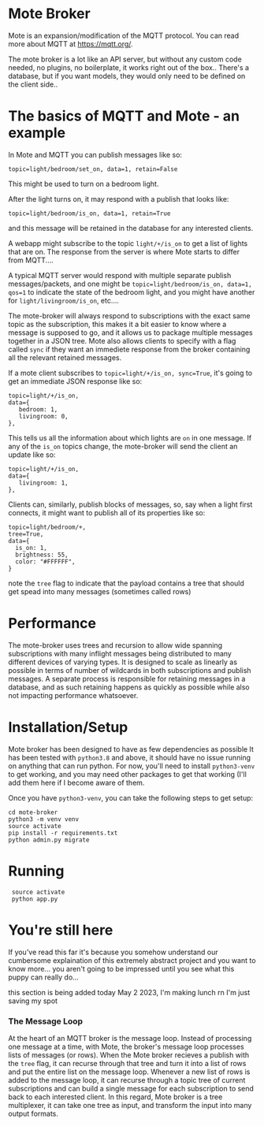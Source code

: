 # Mote Broker

Mote is an expansion/modification of the MQTT protocol.  You can read more about MQTT at https://mqtt.org/.

The mote broker is a lot like an API server, but without any custom code needed, no plugins, no boilerplate, it works right out of the box..  There's a database, but if you want models, they would only need to be defined on the client side..

# The basics of MQTT and Mote - an example
In Mote and MQTT you can publish messages like so:
```
topic=light/bedroom/set_on, data=1, retain=False
```
This might be used to turn on a bedroom light.

After the light turns on, it may respond with a publish that looks like:
```
topic=light/bedroom/is_on, data=1, retain=True
```
and this message will be retained in the database for any interested clients.

A webapp might subscribe to the topic `light/+/is_on` to get a list of lights that are on. The response from the server is where Mote starts to differ from MQTT....

A typical MQTT server would respond with multiple separate publish messages/packets, and one might be `topic=light/bedroom/is_on, data=1, qos=1` to indicate the state of the bedroom light, and you might have another for `light/livingroom/is_on`, etc....

The mote-broker will always respond to subscriptions with the exact same topic as the subscription, this makes it a bit easier to know where a message is supposed to go, and it allows us to package multiple messages together in a JSON tree. Mote also allows clients to specify with a flag called `sync` if they want  an immediete response from the broker containing all the relevant retained messages.

If a mote client subscribes to `topic=light/+/is_on, sync=True`, it's going to get an immediate JSON response like so:
```
topic=light/+/is_on,
data={
   bedroom: 1,
   livingroom: 0,
},
```
This tells us all the information about which lights are `on` in one message.  If any of the `is_on` topics change, the mote-broker will send the client an update like so:
```
topic=light/+/is_on,
data={
   livingroom: 1,
},
```

Clients can, similarly, publish blocks of messages, so, say when a light first connects, it might want to publish all of its properties like so:
```
topic=light/bedroom/+,
tree=True,
data={
  is_on: 1,
  brightness: 55,
  color: "#FFFFFF",
}
```
note the `tree` flag to indicate that the payload contains a tree that should get spead into many messages (sometimes called rows)

# Performance
The mote-broker uses trees and recursion to allow wide spanning subscriptions with many inflight messages being distributed to many different devices of varying types.  It is designed to scale as linearly as possible in terms of number of wildcards in both subscriptions and publish messages.  A separate process is responsible for retaining messages in a database, and as such retaining happens as quickly as possible while also not impacting performance whatsoever.

# Installation/Setup
Mote broker has been designed to have as few dependencies as possible
It has been tested with `python3.8` and above, it should have no issue running on anything that can run python.  For now, you'll need to install `python3-venv` to get working, and you may need other packages to get that working (I'll add them here if I become aware of them.

Once you have `python3-venv`, you can take the following steps to get setup:
```
cd mote-broker
python3 -m venv venv
source activate
pip install -r requirements.txt
python admin.py migrate
```

# Running
```
 source activate
 python app.py
```

# You're still here
If you've read this far it's because you somehow understand our cumbersome explaination of this extremely abstract project and you want to know more... you aren't going to be impressed until you see what this puppy can really do... 

this section is being added today May 2 2023, I'm making lunch rn I'm just saving my spot


### The Message Loop
At the heart of an MQTT broker is the message loop.  Instead of processing one message at a time, with Mote, the broker's message loop processes lists of messages (or rows). When the Mote broker recieves a publish with the `tree` flag, it can recurse through that tree and turn it into a list of rows and put the entire list on the message loop.  Whenever a new list of rows is added to the message loop, it can recurse through a topic tree of current subscriptions and can build a single message for each subscription to send back to each interested client.  In this regard, Mote broker is a tree multiplexer, it can take one tree as input, and transform the input into many output formats.
